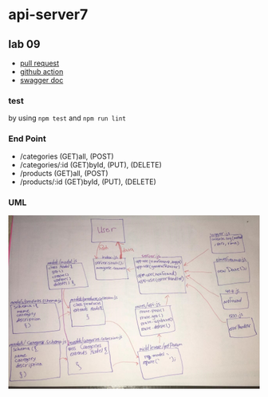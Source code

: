 # api-server7

## lab 09

- [pull request](https://github.com/sondos-401-advanced-javascript/api-server7/pull/4)
- [github action](https://github.com/sondos-401-advanced-javascript/api-server7/actions)
- [swagger doc](https://app.swaggerhub.com/apis/sondoshassan/lab8-realApi/0.1)

### test
by using `npm test`
and `npm run lint`

### End Point 
- /categories (GET)all, (POST)
- /categories/:id (GET)byId, (PUT), (DELETE)
- /products (GET)all, (POST)
- /products/:id (GET)byId, (PUT), (DELETE)


### UML
![UML](./assest/lab-09.jpg)